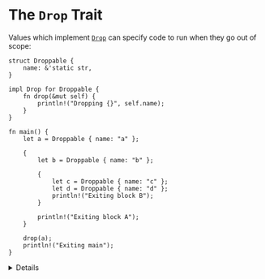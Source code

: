 # The `Drop` Trait

Values which implement [`Drop`][1] can specify code to run when they go out of scope:

```rust,editable
struct Droppable {
    name: &'static str,
}

impl Drop for Droppable {
    fn drop(&mut self) {
        println!("Dropping {}", self.name);
    }
}

fn main() {
    let a = Droppable { name: "a" };

    {
        let b = Droppable { name: "b" };

        {
            let c = Droppable { name: "c" };
            let d = Droppable { name: "d" };
            println!("Exiting block B");
        }

        println!("Exiting block A");
    }

    drop(a);
    println!("Exiting main");
}
```

<details>

Discussion points:

- Why doesn't `Drop::drop` take `self`?
  - Short-answer: If it did, `std::mem::drop` would be called at the end of
    the block, resulting in another call to `Drop::drop`, and a stack
    overflow!
- Try replacing `drop(a)` with `a.drop()`.

</details>

[1]: https://doc.rust-lang.org/std/ops/trait.Drop.html
